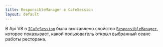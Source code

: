 ```yaml
---
title: ResponsibleManager в CafeSession
layout: default
---
```


В Api V8 в [`ICafeSession`](https://iiko.github.io/front.api.sdk/v8/html/T_Resto_Front_Api_Data_Device_ICafeSession.htm) было выставлено свойство [`ResponsibleManager`](https://iiko.github.io/front.api.sdk/v8/html/P_Resto_Front_Api_Data_Device_ICafeSession_ResponsibleManager.htm), которое показывает, какой пользователь открыл выбранный сеанс работы ресторана.